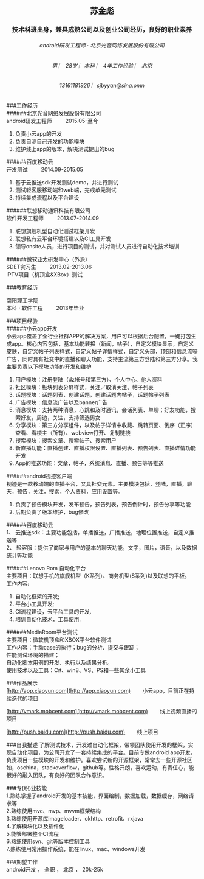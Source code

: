 <h2 align = "center">苏金彪</h2>
<h3 align = "center">技术科班出身，兼具成熟公司以及创业公司经历，良好的职业素养</h3>

<h6 align = "center" >android研发工程师 · 北京光音网络发展股份有限公司</h6>
<h6 align = "center">男  ︳   28岁  ︳本科 ︳ 4年工作经验  ︳ 北京  </h6>
<h6 align = "center">13161181926 ︳sjbyyan@sina.omn </h6>


 
###工作经历   
######北京光音网络发展股份有限公司  	
android研发工程师   &nbsp;&nbsp;&nbsp;&nbsp;&nbsp;&nbsp;&nbsp;&nbsp;2015.05-至今  
1. 负责小云app的开发<br> 
2. 负责自测自己开发的功能模块<br>
3. 维护线上app的版本，解决测试提出的bug 

######百度移动云  	
开发测试  	&nbsp;&nbsp;&nbsp;&nbsp;&nbsp;&nbsp;&nbsp;&nbsp;2014.09-2015.05  
1. 基于云推送sdk开发测试demo，并进行测试<br> 
2. 测试轻客服移动端和web端，完成单元测试<br>
3. 持续集成流程以及平台建设<br>

######联想移动通讯科技有限公司  	
软件开发工程师  	&nbsp;&nbsp;&nbsp;&nbsp;&nbsp;&nbsp;&nbsp;&nbsp;2013.07-2014.09  
1. 联想旗舰机型自动化测试框架开发<br> 
2. 联想私有云平台环境搭建以及CI工具开发<br> 
3. 领导onsite人员，进行项目的测试，并对测试人员进行自动化技术培训 

######微软亚太研发中心（外派） 	
SDET实习生  	&nbsp;&nbsp;&nbsp;&nbsp;&nbsp;&nbsp;&nbsp;&nbsp;2013.02-2013.06  
IPTV项目（机顶盒&XBox）测试 

 

###教育经历  
 
南阳理工学院 	
本科 · 软件工程 	&nbsp;&nbsp;&nbsp;&nbsp;&nbsp;&nbsp;&nbsp;&nbsp;2013年毕业  

 
###项目经验  
######小云app开发 	
小云app覆盖了全行业社群APP的解决方案，用户可以根据后台配置，一键打包生成app。核心内容包括，基本功能转换（新闻，帖子），自定义模块显示，自定义皮肤，自定义帖子列表样式，自定义帖子详情样式，自定义头部，顶部和信息流等广告，同时具有社交中的直播和聊天功能，支持主流第三方登陆和第三方分享。我主要负责以下模块功能的开发和维护<br> 
1. 用户模块：注册登陆（dz帐号和第三方）、个人中心、他人资料<br>
2. 社区模块：板块列表分屏样式，关注／取消关注、帖子列表<br> 
3. 话题模块：话题列表，创建话题，创建话题内帖子，话题帖子列表<br> 
4. 广告模块：信息流广告以及banner广告<br> 
5. 消息模块：支持两种消息，心跳和及时通讯，会话列表、单聊；好友功能，搜索好友，周边，关注，支持筛选男女<br> 
6. 分享模块：第三方分享组件，以及帖子详情中收藏、跳转页面、倒序（正序）查看、看楼主（所有）、webview打开、复制链接<br> 
7. 搜索模块：搜索文章、搜索帖子、搜索用户<br> 
8. 新直播功能：直播创建、直播权限设置、直播列表、预告列表、直播详情功能开发<br> 
9. App的推送功能：文章，帖子，系统消息、直播、预告等等推送<br> 

######android视迹客户端 	
视迹是一款移动端的直播平台，又具社交元素。主要模块包括，登陆，直播，聊天，预告，关注，搜索，个人资料，应用设置等。 
1. 负责了预告模块开发，发布预告，预告列表，预告倒计时，预告分享等功能<br> 
2. 后期负责了版本维护，bug修改<br> 

######百度移动云 	
1、	云推送sdk：主要功能包括，单播推送，广播推送，地理位置推送，自定义推送等<br>
2、	轻客服：提供了商家与用户的基本的聊天功能，文字，图片，语音，以及数据统计等功能<br> 

######Lenovo Rom 自动化平台	
主要项目：联想手机的旗舰机型（K系列）、商务机型(S系列)以及联想的平板。<br>
工作内容:<br> 
1. 自动化框架的开发;<br> 
2. 平台小工具开发;<br>
3. CI流程建设，云平台工具的开发.<br> 
4. 培训自动化技术，工具使用.<br> 

######MediaRoom平台测试 	
主要项目：微软机顶盒和XBOX平台软件测试<br> 
工作内容：手动case的执行；bug的分析、提交与跟踪；<br> 
性能测试环境的搭建；<br> 
自动化脚本用例的开发、执行以及结果分析。<br> 
使用技术以及工具：C#、win8、VS、PS和一些其余小工具 <br>

 
###作品展示  
[http://app.xiaoyun.com](http://app.xiaoyun.com)  &nbsp;&nbsp;&nbsp;&nbsp;&nbsp;&nbsp;	小云app，目前正在持续迭代的项目 <br>

[http://vmark.mobcent.com](http://vmark.mobcent.com)  &nbsp;&nbsp;&nbsp;&nbsp;&nbsp;&nbsp;	线上视频直播的项目 <br>

[http://push.baidu.com](http://push.baidu.com)  &nbsp;&nbsp;&nbsp;&nbsp;&nbsp;&nbsp;	线上项目 

 
###自我描述 
了解测试技术，开发过自动化框架，带领团队使用开发的框架，实现自动化项目，为公司开发了一套持续集成的平台。目前专做android app开发，负责项目一些模块的开发和维护。喜欢尝试新的开源框架，常常去一些开源社区如，oschina，stackoverflow，github等。性格开朗，喜欢运动，有责任心，能很好的融入团队，有良好的团队合作意识。 
 
###专(职)业技能  
1.熟练掌握了android开发的基本技能，界面绘制，数据加载，数据缓存，网络请求等<br> 
2.熟练使用mvc、mvp、mvvm框架结构<br>
3.熟练使用开源库imageloader、okhttp、retrofit、rxjava<br>
4.了解模块化以及插件化<br>
5.能够部署整个CI流程<br>
6.熟练使用svn、git等版本控制工具<br>
7.熟练使用常用操作系统，能在linux、mac、windows开发<br>

###期望工作  
android开发  ，  全职  ，  北京  ，  20k-25k   
